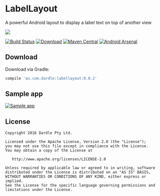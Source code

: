 LabelLayout
=======
A powerful Android layout to display a label text on top of another view

![](https://cloud.githubusercontent.com/assets/22950288/20871815/7b100962-baed-11e6-8235-956a4e725646.png)

[![Build Status](https://travis-ci.org/luxiliu/LabelLayout.svg?branch=develop)](https://travis-ci.org/luxiliu/LabelLayout)      [![Download](https://api.bintray.com/packages/luxiliu/maven/LabelLayout/images/download.svg)](https://bintray.com/luxiliu/maven/LabelLayout/_latestVersion)     [![Maven Central](https://maven-badges.herokuapp.com/maven-central/au.com.dardle/labellayout/badge.svg)](https://maven-badges.herokuapp.com/maven-central/au.com.dardle/labellayout)        [![Android Arsenal](https://img.shields.io/badge/Android%20Arsenal-LabelLayout-brightgreen.svg?style=flat)](http://android-arsenal.com/details/1/4713)


Download
--------
Download via Gradle:
```groovy
compile 'au.com.dardle:labellayout:0.0.2'
```


Sample app
--------
[![Sample app](https://play.google.com/intl/en_us/badges/images/generic/en_badge_web_generic.png)](https://play.google.com/store/apps/details?id=au.com.dardle.sample.labellayout&utm_source=global_co&utm_medium=prtnr&utm_content=Mar2515&utm_campaign=PartBadge&pcampaignid=MKT-Other-global-all-co-prtnr-py-PartBadge-Mar2515-1)


License
--------
    Copyright 2016 Dardle Pty Ltd.

    Licensed under the Apache License, Version 2.0 (the "License");
    you may not use this file except in compliance with the License.
    You may obtain a copy of the License at

       http://www.apache.org/licenses/LICENSE-2.0

    Unless required by applicable law or agreed to in writing, software
    distributed under the License is distributed on an "AS IS" BASIS,
    WITHOUT WARRANTIES OR CONDITIONS OF ANY KIND, either express or implied.
    See the License for the specific language governing permissions and
    limitations under the License.


 [1]: https://search.maven.org/remote_content?g=au.com.dardle&a=labellayout&v=LATEST
